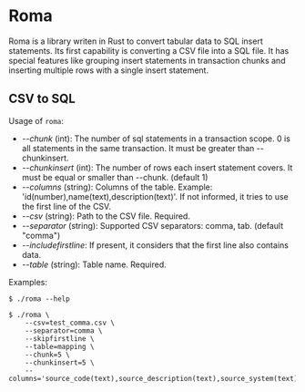 # Roma

Roma is a library writen in Rust to convert tabular data to SQL insert statements. Its first capability is converting a CSV file into a SQL file. It has special features like grouping insert statements in transaction chunks and inserting multiple rows with a single insert statement.

## CSV to SQL

Usage of `roma`:

  - _--chunk_ (int): 
        The number of sql statements in a transaction scope. 0 is all statements in the same transaction. It must be greater than --chunkinsert.
  - _--chunkinsert_ (int):
        The number of rows each insert statement covers. It must be equal or smaller than --chunk. (default 1)
  - _--columns_ (string):
        Columns of the table. Example: 'id(number),name(text),description(text)'. If not informed, it tries to use the first line of the CSV.
  - _--csv_ (string):
        Path to the CSV file. Required.
  - _--separator_ (string):
        Supported CSV separators: comma, tab. (default "comma")
  - _--includefirstline_:
        If present, it considers that the first line also contains data.
  - _--table_ (string):
        Table name. Required.

Examples:

    $ ./roma --help

    $ ./roma \
        --csv=test_comma.csv \
        --separator=comma \
        --skipfirstline \
        --table=mapping \
        --chunk=5 \
        --chunkinsert=5 \
        --columns='source_code(text),source_description(text),source_system(text),source_version(text),target_code(text),target_description(text),target_system(text),target_version(text),valid_start_date(text),valid_end_date(text),invalid_reason(boolean)'
